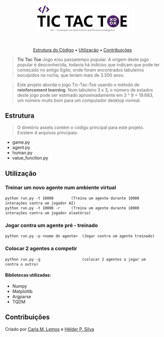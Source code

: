 <br/>
<p align="center">
        <img width="60%" src="/img/logo.png" alt="tictactoe">
    </a>
</p>

<br/>

<p align="center">
  <a href="#Estrutura">Estrutura do Código</a> •
  <a href="#Utilização">Utilização</a> •
  <a href="#Contribuições">Contribuições</a>
</p>

> **Tic Tac Toe** Jogo e/ou passatempo popular.
> A origem deste jogo popular é desconhecida, todavia há indícios que indicam que pode ter começado no antigo Egito, onde foram encontrados tabuleiros esculpidos na rocha, que teriam mais de 3.500 anos.

>Este projeto aborda o jogo Tic-Tac-Toe usando o método de **reinforcement learning**. Num tabuleiro 3 x 3, o número de estados deste jogo pode ser estimado aproximadamente em 3 ^ 9 = 19.683, um número muito bom para um computador desktop normal.


## Estrutura

> O diretório assets contém o código principal para este projeto. Existem 4 arquivos principais:
* game.py
* agent.py
* human.py
* value_function.py


## Utilização

### Treinar um novo agente num ambiente virtual

    python run.py -t 10000        (Treina um agente durante 10000 interações contra um jogador AI)
    python run.py -t 10000 -r     (Treina um agente durante 10000 interações contra um jogador aleatório)

### Jogar contra um agente pré - treinado

    python run.py -p <nome do agente>  (Jogar contra um agente treinado)

### Colocar 2 agentes a competir

    python run.py -g                   (colocar 2 agentes a jogar um contra o outro)
    
#### Bibliotecas utilizadas:
* Numpy
* Matplotlib
* Argparse
* TQDM

## Contribuições
Criado por [Carla M. Lemos](https://github.com/CarlaMLemos) e [Hélder P. Silva ](https://github.com/helderpsilva)



